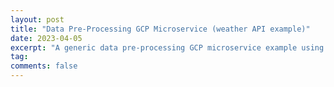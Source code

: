 ```yaml
---
layout: post
title: "Data Pre-Processing GCP Microservice (weather API example)"
date: 2023-04-05
excerpt: "A generic data pre-processing GCP microservice example using weather data"
tag:
comments: false
---
```

